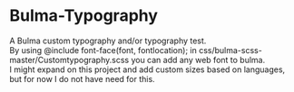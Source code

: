 # Bulma-Typography
A Bulma custom typography and/or typography test.<br>
By using @include font-face(font, fontlocation); in css/bulma-scss-master/Customtypography.scss you can add any web font to bulma.<br>
I might expand on this project and add custom sizes based on languages, but for now I do not have need for this.
